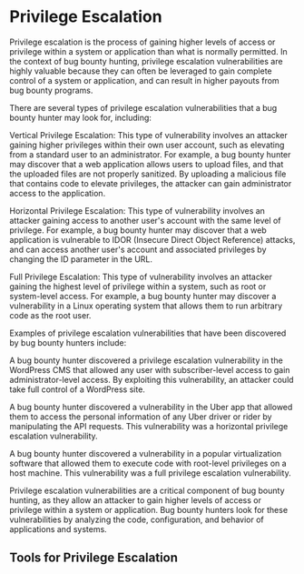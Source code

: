 # Privilege Escalation

Privilege escalation is the process of gaining higher levels of access or privilege within a system or application than what is normally permitted. In the context of bug bounty hunting, privilege escalation vulnerabilities are highly valuable because they can often be leveraged to gain complete control of a system or application, and can result in higher payouts from bug bounty programs.

There are several types of privilege escalation vulnerabilities that a bug bounty hunter may look for, including:

Vertical Privilege Escalation: This type of vulnerability involves an attacker gaining higher privileges within their own user account, such as elevating from a standard user to an administrator. For example, a bug bounty hunter may discover that a web application allows users to upload files, and that the uploaded files are not properly sanitized. By uploading a malicious file that contains code to elevate privileges, the attacker can gain administrator access to the application.

Horizontal Privilege Escalation: This type of vulnerability involves an attacker gaining access to another user's account with the same level of privilege. For example, a bug bounty hunter may discover that a web application is vulnerable to IDOR (Insecure Direct Object Reference) attacks, and can access another user's account and associated privileges by changing the ID parameter in the URL.

Full Privilege Escalation: This type of vulnerability involves an attacker gaining the highest level of privilege within a system, such as root or system-level access. For example, a bug bounty hunter may discover a vulnerability in a Linux operating system that allows them to run arbitrary code as the root user.

Examples of privilege escalation vulnerabilities that have been discovered by bug bounty hunters include:

A bug bounty hunter discovered a privilege escalation vulnerability in the WordPress CMS that allowed any user with subscriber-level access to gain administrator-level access. By exploiting this vulnerability, an attacker could take full control of a WordPress site.

A bug bounty hunter discovered a vulnerability in the Uber app that allowed them to access the personal information of any Uber driver or rider by manipulating the API requests. This vulnerability was a horizontal privilege escalation vulnerability.

A bug bounty hunter discovered a vulnerability in a popular virtualization software that allowed them to execute code with root-level privileges on a host machine. This vulnerability was a full privilege escalation vulnerability.

Privilege escalation vulnerabilities are a critical component of bug bounty hunting, as they allow an attacker to gain higher levels of access or privilege within a system or application. Bug bounty hunters look for these vulnerabilities by analyzing the code, configuration, and behavior of applications and systems.

## Tools for Privilege Escalation